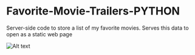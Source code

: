 # Favorite-Movie-Trailers-PYTHON
Server-side code to store a list of my favorite movies. Serves this data to open as a static web page

![Alt text](http://imgur.com/a/JGQiq "preview")
